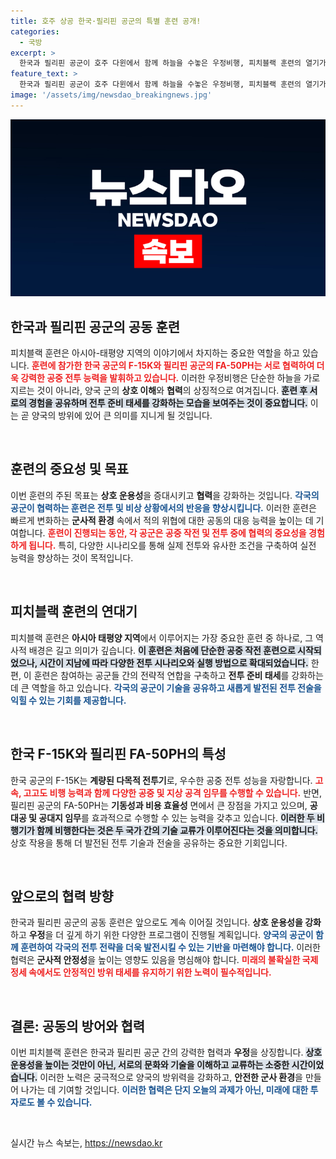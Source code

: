 ```yaml
---
title: 호주 상공 한국·필리핀 공군의 특별 훈련 공개!
categories:
  - 국방
excerpt: >
  한국과 필리핀 공군이 호주 다윈에서 함께 하늘을 수놓은 우정비행, 피치블랙 훈련의 열기가 느껴진다! 이들의 현대전략은 어떤 변화를 가져올까?
feature_text: >
  한국과 필리핀 공군이 호주 다윈에서 함께 하늘을 수놓은 우정비행, 피치블랙 훈련의 열기가 느껴진다! 이들의 현대전략은 어떤 변화를 가져올까?
image: '/assets/img/newsdao_breakingnews.jpg'
---
```


<p><img src="/assets/img/newsdao_breakingnews.jpg" alt="implanttips 속보" /></p>

<h2 data-ke-size="size26">한국과 필리핀 공군의 공동 훈련</h2>

<p data-ke-size="size16">피치블랙 훈련은 아시아-태평양 지역의 이야기에서 차지하는 중요한 역할을 하고 있습니다. <b><span style="color: #ee2323;">훈련에 참가한 한국 공군의 F-15K와 필리핀 공군의 FA-50PH는 서로 협력하여 더욱 강력한 공중 전투 능력을 발휘하고 있습니다.</span></b> 이러한 우정비행은 단순한 하늘을 가로지르는 것이 아니라, 양국 군의 <b>상호 이해</b>와 <b>협력</b>의 상징적으로 여겨집니다. <b><span style="background-color: #21538527;">훈련 후 서로의 경험을 공유하며 전투 준비 태세를 강화하는 모습을 보여주는 것이 중요합니다.</span></b> 이는 곧 양국의 방위에 있어 큰 의미를 지니게 될 것입니다.</p>

<p data-ke-size="size16">&nbsp;</p>

<h2 data-ke-size="size26">훈련의 중요성 및 목표</h2>

<p data-ke-size="size16">이번 훈련의 주된 목표는 <b>상호 운용성</b>을 증대시키고 <b>협력</b>을 강화하는 것입니다. <b><span style="color: #1a5490;">각국의 공군이 협력하는 훈련은 전투 및 비상 상황에서의 반응을 향상시킵니다.</span></b> 이러한 훈련은 빠르게 변화하는 <b>군사적 환경</b> 속에서 적의 위협에 대한 공동의 대응 능력을 높이는 데 기여합니다. <b><span style="color: #ee2323;">훈련이 진행되는 동안, 각 공군은 공중 작전 및 전투 중에 협력의 중요성을 경험하게 됩니다.</span></b> 특히, 다양한 시나리오를 통해 실제 전투와 유사한 조건을 구축하여 실전 능력을 향상하는 것이 목적입니다.</p>

<p data-ke-size="size16">&nbsp;</p>

<h2 data-ke-size="size26">피치블랙 훈련의 연대기</h2>

<p data-ke-size="size16">피치블랙 훈련은 <b>아시아 태평양 지역</b>에서 이루어지는 가장 중요한 훈련 중 하나로, 그 역사적 배경은 길고 의미가 깊습니다. <b><span style="background-color: #21538527;">이 훈련은 처음에 단순한 공중 작전 훈련으로 시작되었으나, 시간이 지남에 따라 다양한 전투 시나리오와 실행 방법으로 확대되었습니다.</span></b> 한편, 이 훈련은 참여하는 공군들 간의 전략적 연합을 구축하고 <b>전투 준비 태세</b>를 강화하는 데 큰 역할을 하고 있습니다. <b><span style="color: #1a5490;">각국의 공군이 기술을 공유하고 새롭게 발전된 전투 전술을 익힐 수 있는 기회를 제공합니다.</span></b></p>

<p data-ke-size="size16">&nbsp;</p>

<h2 data-ke-size="size26">한국 F-15K와 필리핀 FA-50PH의 특성</h2>

<p data-ke-size="size16">한국 공군의 F-15K는 <b>계량된 다목적 전투기</b>로, 우수한 공중 전투 성능을 자랑합니다. <b><span style="color: #ee2323;">고속, 고고도 비행 능력과 함께 다양한 공중 및 지상 공격 임무를 수행할 수 있습니다.</span></b> 반면, 필리핀 공군의 FA-50PH는 <b>기동성과 비용 효율성</b> 면에서 큰 장점을 가지고 있으며, <b>공대공 및 공대지 임무</b>를 효과적으로 수행할 수 있는 능력을 갖추고 있습니다. <b><span style="background-color: #21538527;">이러한 두 비행기가 함께 비행한다는 것은 두 국가 간의 기술 교류가 이루어진다는 것을 의미합니다.</span></b> 상호 작용을 통해 더 발전된 전투 기술과 전술을 공유하는 중요한 기회입니다.</p>

<p data-ke-size="size16">&nbsp;</p>

<h2 data-ke-size="size26">앞으로의 협력 방향</h2>

<p data-ke-size="size16">한국과 필리핀 공군의 공동 훈련은 앞으로도 계속 이어질 것입니다. <b>상호 운용성을 강화</b>하고 <b>우정</b>을 더 깊게 하기 위한 다양한 프로그램이 진행될 계획입니다. <b><span style="color: #1a5490;">양국의 공군이 함께 훈련하여 각국의 전투 전략을 더욱 발전시킬 수 있는 기반을 마련해야 합니다.</span></b> 이러한 협력은 <b>군사적 안정성</b>을 높이는 영향도 있음을 명심해야 합니다. <b><span style="color: #ee2323;">미래의 불확실한 국제 정세 속에서도 안정적인 방위 태세를 유지하기 위한 노력이 필수적입니다.</span></b></p>

<p data-ke-size="size16">&nbsp;</p>

<h2 data-ke-size="size26">결론: 공동의 방어와 협력</h2>

<p data-ke-size="size16">이번 피치블랙 훈련은 한국과 필리핀 공군 간의 강력한 협력과 <b>우정</b>을 상징합니다. <b><span style="background-color: #21538527;">상호 운용성을 높이는 것만이 아닌, 서로의 문화와 기술을 이해하고 교류하는 소중한 시간이었습니다.</span></b> 이러한 노력은 궁극적으로 양국의 방위력을 강화하고, <b>안전한 군사 환경</b>을 만들어 나가는 데 기여할 것입니다. <b><span style="color: #1a5490;">이러한 협력은 단지 오늘의 과제가 아닌, 미래에 대한 투자로도 볼 수 있습니다.</span></b></p>

<p data-ke-size="size16">&nbsp;</p>
실시간 뉴스 속보는, <a href="https://newsdao.kr" rel="dofollow">https://newsdao.kr</a>


